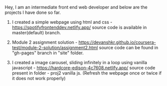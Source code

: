 Hey, I am an intermediate front end web developer and below are the projects I have done so far.

1) I created a simple webpage using html and css - https://spotifyfrontenddev.netlify.app/
source code is available in master(default) branch.

2) Module 2 assignment solution - https://devanshkr.github.io/coursera-test/module-2-solution/assignment2.html
source code can be found in "gh-pages" branch in "site" folder.

3) I created a image carousel, sliding infinitely in a loop using vanilla javascript - https://hardcore-edison-4c7608.netlify.app/
source code present in folder - proj2 vanilla js. (Refresh the webpage once or twice if it does not work properly)
 
